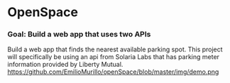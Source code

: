 # OpenSpace
### Goal: Build a web app that uses two APIs
Build a web app that finds the nearest available parking spot. This project will specifically be using an api from Solaria Labs that has parking meter information provided by Liberty Mutual.
https://github.com/EmilioMurillo/openSpace/blob/master/img/demo.png
